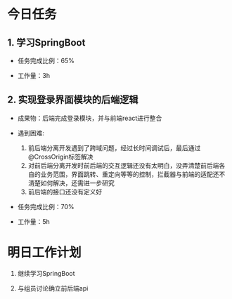 # 今日任务

## 1. 学习SpringBoot
- 任务完成比例：65%  

- 工作量：3h  

## 2. 实现登录界面模块的后端逻辑
- 成果物：后端完成登录模块，并与前端react进行整合  

- 遇到困难:  
    1. 前后端分离开发遇到了跨域问题，经过长时间调试后，最后通过@CrossOrigin标签解决
    2. 对前后端分离开发时前后端的交互逻辑还没有太明白，没弄清楚前后端各自的业务范围，界面跳转、重定向等等的控制，拦截器与前端的适配还不清楚如何解决，还需进一步研究
    3. 前后端的接口还没有定义好

- 任务完成比例：70%  

- 工作量：5h


# 明日工作计划
1. 继续学习SpringBoot

2. 与组员讨论确立前后端api